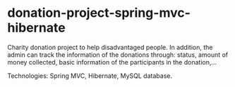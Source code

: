 # donation-project-spring-mvc-hibernate
Charity donation project to help disadvantaged people. In addition, the admin can track the information of the donations through: status, amount of money collected, basic information of the participants in the donation,...

Technologies: Spring MVC, Hibernate, MySQL database.

